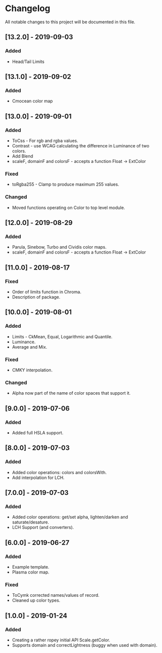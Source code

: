# Changelog
All notable changes to this project will be documented in this file.

## [13.2.0] - 2019-09-03
### Added
- Head/Tail Limits 

## [13.1.0] - 2019-09-02
### Added
- Cmocean color map 

## [13.0.0] - 2019-09-01
### Added
- ToCss - For rgb and rgba values.
- Contrast - use WCAG calculating the difference in Luminance of two colors.
- Add Blend
- scaleF, domainF and colorsF - accepts a function Float -> ExtColor
### Fixed
- toRgba255 - Clamp to produce maximum 255 values.
### Changed
- Moved functions operating on Color to top level module.

## [12.0.0] - 2019-08-29
### Added
- Parula, Sinebow, Turbo and Cividis color maps.
- scaleF, domainF and colorsF - accepts a function Float -> ExtColor

## [11.0.0] - 2019-08-17
### Fixed
- Order of limits function in Chroma.
- Description of package.

## [10.0.0] - 2019-08-01
### Added
- Limits - CkMean, Equal, Logarithmic and Quantile.
- Luminance.
- Average and Mix.
### Fixed
- CMKY interpolation.
### Changed
- Alpha now part of the name of color spaces that support it.  

## [9.0.0] - 2019-07-06
### Added
- Added full HSLA support. 

## [8.0.0] - 2019-07-03
### Added
- Added color operations: colors and colorsWith.
- Add interpolation for LCH.

## [7.0.0] - 2019-07-03
### Added
- Added color operations: get/set alpha, lighten/darken and saturate/desature.
- LCH Support (and converters).

## [6.0.0] - 2019-06-27
### Added
- Example template.
- Plasma color map.

### Fixed
- ToCymk corrected names/values of record.
- Cleaned up color types.

## [1.0.0] - 2019-01-24
### Added
- Creating a rather ropey initial API Scale.getColor.
- Supports domain and correctLightness (buggy when used with domain).
